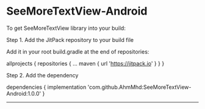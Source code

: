 # SeeMoreTextView-Android

To get SeeMoreTextView library into your build:

Step 1. Add the JitPack repository to your build file

Add it in your root build.gradle at the end of repositories:

allprojects {
		repositories {
			...
			maven { url 'https://jitpack.io' }
		}
	}
  
  Step 2. Add the dependency
  
  dependencies {
	        implementation 'com.github.AhmMhd:SeeMoreTextView-Android:1.0.0'
	}
  
  **************************************************************************************************************************************
  
  
  
  

